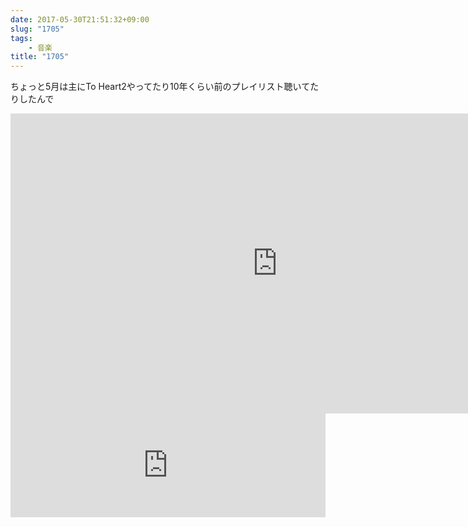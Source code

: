 ```yaml
---
date: 2017-05-30T21:51:32+09:00
slug: "1705"
tags:
    - 音楽
title: "1705"
---
```

ちょっと5月は主にTo Heart2やってたり10年くらい前のプレイリスト聴いてたりしたんで

<div class="youtube"><iframe width="853" height="480" src="https://www.youtube.com/embed/Fx2h93eGd5o" frameborder="0" allowfullscreen></iframe></div>

<iframe width="100%" height="166" scrolling="no" frameborder="no" src="https://w.soundcloud.com/player/?url=https%3A//api.soundcloud.com/tracks/298065140&amp;color=ff5500&amp;auto_play=false&amp;hide_related=false&amp;show_comments=true&amp;show_user=true&amp;show_reposts=false"></iframe>
